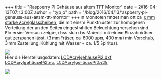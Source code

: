 +++
title = "Raspberry Pi Gehäuse aus altem TFT Monitor"
date = 2016-04-13T07:43:00Z
author = "typ_o"
path = "/blog/2016/04/13/raspberry-pi-gehause-aus-altem-tft-monitor"
+++
In Monitoren findet man oft ca. [6 mm starke
Acrylglasscheiben](https://de.wikipedia.org/wiki/Datei:Tft_innenleben.jpg),
die mit einem Punktmuster zur homogenen Verteilung der an den Seiten
eingestrahlten Beleuchtung versehen sind.  
Ein erster Versuch zeigte, dass sich das Material mit einem
Einzahnfräser gut zerspanen lässt. (3 mm Fräser, ca. 6000 upm, 400 mm / min
Vorschub, 3 mm Zustellung, Kühlung mit Wasser + ca. 1/5 Spiritus).

[![](/media/PiCase01.serendipityThumb.jpg)](/media/PiCase01.jpg)  
Hier die Herstellungsdaten:
[LCDAcrylgehäusePi2.dxf](/media/LCDAcrylgehusePi2.dxf "LCDAcrylgehusePi2.dxf"),
[LCDAcrylgehäusePi2.nc](/media/LCDAcrylgehusePi2.nc "LCDAcrylgehusePi2.nc"),
[LCDAcrylgehäusePi2.e25](/media/LCDAcrylgehusePi2.e25 "LCDAcrylgehusePi2.e25")

[![](/media/PiCase02.serendipityThumb.jpg)](/media/PiCase02.jpg)
